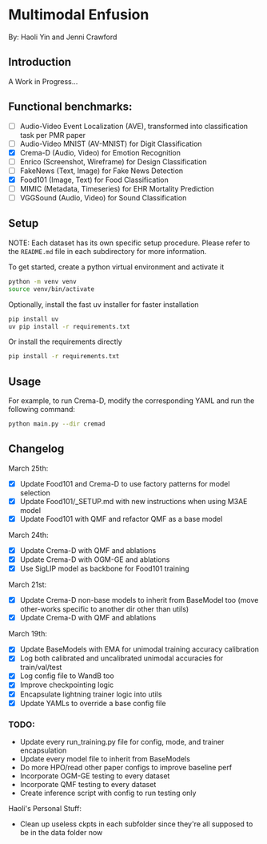 # Multimodal Enfusion

By: Haoli Yin and Jenni Crawford

## Introduction

A Work in Progress...

## Functional benchmarks: 
- [ ] Audio-Video Event Localization (AVE), transformed into classification task per PMR paper
- [ ] Audio-Video MNIST (AV-MNIST) for Digit Classification
- [X] Crema-D (Audio, Video) for Emotion Recognition
- [ ] Enrico (Screenshot, Wireframe) for Design Classification
- [ ] FakeNews (Text, Image) for Fake News Detection
- [X] Food101 (Image, Text) for Food Classification
- [ ] MIMIC (Metadata, Timeseries) for EHR Mortality Prediction
- [ ] VGGSound (Audio, Video) for Sound Classification

## Setup

NOTE: Each dataset has its own specific setup procedure. Please refer to the `README.md` file in each subdirectory for more information.

To get started, create a python virtual environment and activate it
```bash
python -m venv venv
source venv/bin/activate
```

Optionally, install the fast uv installer for faster installation
```bash
pip install uv
uv pip install -r requirements.txt
```

Or install the requirements directly
```bash
pip install -r requirements.txt
```


## Usage

For example, to run Crema-D, modify the corresponding YAML and run the following command:
```bash
python main.py --dir cremad
```

## Changelog

March 25th: 
- [X] Update Food101 and Crema-D to use factory patterns for model selection
- [X] Update Food101/_SETUP.md with new instructions when using M3AE model
- [X] Update Food101 with QMF and refactor QMF as a base model

March 24th: 
- [X] Update Crema-D with QMF and ablations
- [X] Update Crema-D with OGM-GE and ablations
- [X] Use SigLIP model as backbone for Food101 training

March 21st: 
- [X] Update Crema-D non-base models to inherit from BaseModel too (move other-works specific to another dir other than utils)
- [X] Update Crema-D with QMF and ablations

March 19th:
- [x] Update BaseModels with EMA for unimodal training accuracy calibration
- [x] Log both calibrated and uncalibrated unimodal accuracies for train/val/test
- [x] Log config file to WandB too
- [x] Improve checkpointing logic
- [x] Encapsulate lightning trainer logic into utils
- [x] Update YAMLs to override a base config file

### TODO: 
- Update every run_training.py file for config, mode, and trainer encapsulation
- Update every model file to inherit from BaseModels
- Do more HPO/read other paper configs to improve baseline perf
- Incorporate OGM-GE testing to every dataset
- Incorporate QMF testing to every dataset
- Create inference script with config to run testing only

Haoli's Personal Stuff: 
- Clean up useless ckpts in each subfolder since they're all supposed to be in the data folder now

